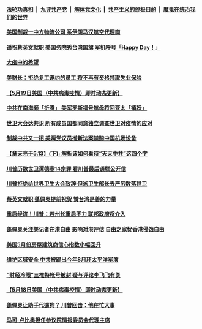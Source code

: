

####  [法轮功真相](../../../../basic/blob/master/README.md?t=05201901) &nbsp;|&nbsp; [九评共产党](../../../../9ping.md/blob/master/README.md?t=05201901) &nbsp;|&nbsp; [解体党文化](../../../../jtdwh.md/blob/master/README.md?t=05201901)  &nbsp;|&nbsp; [共产主义的终极目的](../../../../gczydzjmd.md/blob/master/README.md?t=05201901) &nbsp;|&nbsp; [魔鬼在统治我们的世界](../../../../mgztzwmdsj.md/blob/master/README.md?t=05201901) 

#### [美国制裁一中方物流公司 系伊朗马汉航空代理商](../pages/soh6/380845.md?t=05201901) 
#### [遥祝蔡英文就职 美国务院秀台湾国旗  军机呼号「Happy Day！」](../pages/soh6/380866.md?t=05201901) 
#### [大疫中的希望](../pages/soh6/380812.md?t=05201901) 
#### [美财长：拒绝复工邀约的员工 将不再有资格领取失业保险](../pages/soh6/380770.md?t=05201901) 
#### [【5月19日美国（中共病毒疫情）即时动态更新】](../pages/soh6/380533.md?t=05201901) 
#### [中共在南海频「折腾」 美军罗斯福号航母将回亚太「镇妖」](../pages/soh6/380752.md?t=05201901) 
#### [世卫大会达共识  所有成员国都同意独立调查世卫对疫情的应对](../pages/soh6/380668.md?t=05201901) 
#### [制裁中共又一招 美两党议员推新法案禁购中国机场设备](../pages/soh6/380662.md?t=05201901) 
#### [【章天亮于5.13】(下): 解析该如何看待“天灭中共”这四个字](../pages/soh6/380653.md?t=05201901) 
#### [川普历数世卫谭德塞14宗罪 看川普最后通牒公开信](../pages/soh6/380626.md?t=05201901) 
#### [川普拒绝给世界卫生大会致辞 但派卫生部长去严厉数落世卫](../pages/soh6/380605.md?t=05201901) 
#### [蔡英文就职 蓬佩奥提前祝贺 赞台湾是善的力量](../pages/soh6/380602.md?t=05201901) 
#### [重启经济！川普：若州长重启不力 联邦政府将介入](../pages/soh6/380599.md?t=05201901) 
#### [蓬佩奥关注美记者在港自由 影响对港评估 自由之家忧香港侵蚀自由](../pages/soh6/380542.md?t=05201901) 
#### [美国5月份房屋建筑商信心指数小幅回升](../pages/soh6/380491.md?t=05201901) 
#### [维护区域安全 中共被踢出今年8月环太平洋军演 ](../pages/soh6/380365.md?t=05201901) 
#### [“财经冷眼”三推特帐号被封 疑与评论李飞飞有关](../pages/soh6/380407.md?t=05201901) 
#### [【5月18日美国（中共病毒疫情）即时动态更新】](../pages/soh6/380065.md?t=05201901) 
#### [蓬佩奥让助手代遛狗？ 川普回击：他在忙大事](../pages/soh6/380344.md?t=05201901) 
#### [马可·卢比奥担任参议院情报委员会代理主席](../pages/soh6/380320.md?t=05201901) 
